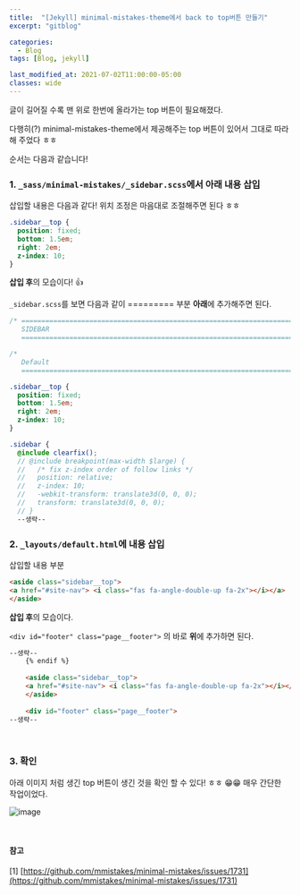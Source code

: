 ```yaml
---
title:  "[Jekyll] minimal-mistakes-theme에서 back to top버튼 만들기"
excerpt: "gitblog"

categories:
  - Blog
tags: [Blog, jekyll]

last_modified_at: 2021-07-02T11:00:00-05:00
classes: wide
---
```


글이 길어질 수록 맨 위로 한번에 올라가는 top 버튼이 필요해졌다.

다행히(?) minimal-mistakes-theme에서 제공해주는 top 버튼이 있어서 그대로 따라해 주었다 ㅎㅎ

순서는 다음과 같습니다!

### 1. `_sass/minimal-mistakes/_sidebar.scss`에서 아래 내용 삽입

삽입할 내용은 다음과 같다! 위치 조정은 마음대로 조절해주면 된다 ㅎㅎ

```scss
.sidebar__top {
  position: fixed;
  bottom: 1.5em;
  right: 2em;
  z-index: 10;
}
```

**삽입 후**의 모습이다! 👍

`_sidebar.scss`를 보면 다음과 같이 ========= 부분 **아래**에 추가해주면 된다.

```scss
/* ==========================================================================
   SIDEBAR
   ========================================================================== */

/*
   Default
   ========================================================================== */

.sidebar__top {
  position: fixed;
  bottom: 1.5em;
  right: 2em;
  z-index: 10;
}

.sidebar {
  @include clearfix();
  // @include breakpoint(max-width $large) {
  //   /* fix z-index order of follow links */
  //   position: relative;
  //   z-index: 10;
  //   -webkit-transform: translate3d(0, 0, 0);
  //   transform: translate3d(0, 0, 0);
  // }
  --생략--
```


### 2. `_layouts/default.html`에 내용 삽입

삽입할 내용 부분

~~~html
<aside class="sidebar__top">
<a href="#site-nav"> <i class="fas fa-angle-double-up fa-2x"></i></a>
</aside>
~~~

**삽입 후**의 모습이다. 

```<div id="footer" class="page__footer">``` 의 바로 **위**에 추가하면 된다. 


~~~html
--생략--
    {% endif %}
    
    <aside class="sidebar__top">
    <a href="#site-nav"> <i class="fas fa-angle-double-up fa-2x"></i></a>
    </aside>
    
    <div id="footer" class="page__footer">
--생략--
~~~
<br>

### 3. 확인

아래 이미지 처럼 생긴 top 버튼이 생긴 것을 확인 할 수 있다! ㅎㅎ 😁😁 매우 간단한 작업이었다. 

![image](https://user-images.githubusercontent.com/53431568/124255550-40c89880-db65-11eb-8e18-7afa7515418c.png)

<br>

#### 참고

[1] [https://github.com/mmistakes/minimal-mistakes/issues/1731](https://github.com/mmistakes/minimal-mistakes/issues/1731)
